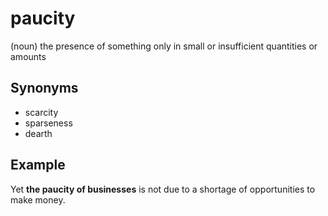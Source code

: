 # paucity

(noun) the presence of something only in small or insufficient quantities or amounts

## Synonyms

+ scarcity
+ sparseness
+ dearth

## Example

Yet **the paucity of businesses** is not due to a shortage of opportunities to make money.
